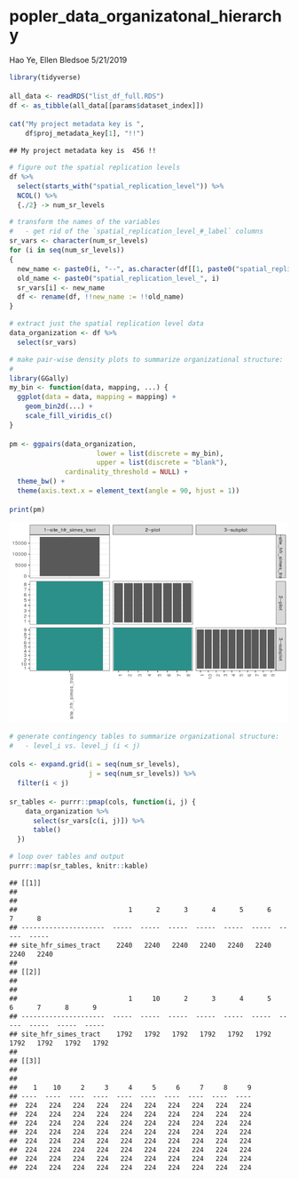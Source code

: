 popler\_data\_organizatonal\_hierarchy
================
Hao Ye, Ellen Bledsoe
5/21/2019

``` r
library(tidyverse)

all_data <- readRDS("list_df_full.RDS")
df <- as_tibble(all_data[[params$dataset_index]])

cat("My project metadata key is ", 
    df$proj_metadata_key[1], "!!")
```

    ## My project metadata key is  456 !!

``` r
# figure out the spatial replication levels
df %>% 
  select(starts_with("spatial_replication_level")) %>%
  NCOL() %>%
  {./2} -> num_sr_levels
```

``` r
# transform the names of the variables
#   - get rid of the `spatial_replication_level_#_label` columns
sr_vars <- character(num_sr_levels)
for (i in seq(num_sr_levels))
{
  new_name <- paste0(i, "--", as.character(df[[1, paste0("spatial_replication_level_", i, "_label")]]))
  old_name <- paste0("spatial_replication_level_", i)
  sr_vars[i] <- new_name
  df <- rename(df, !!new_name := !!old_name)
}
```

``` r
# extract just the spatial replication level data
data_organization <- df %>%
  select(sr_vars)
```

``` r
# make pair-wise density plots to summarize organizational structure:
# 
library(GGally)
my_bin <- function(data, mapping, ...) {
  ggplot(data = data, mapping = mapping) +
    geom_bin2d(...) +
    scale_fill_viridis_c()
}

pm <- ggpairs(data_organization, 
                      lower = list(discrete = my_bin), 
                      upper = list(discrete = "blank"), 
              cardinality_threshold = NULL) + 
  theme_bw() + 
  theme(axis.text.x = element_text(angle = 90, hjust = 1))

print(pm)
```

![](data_report-90_files/figure-markdown_github/unnamed-chunk-5-1.png)

``` r
# generate contingency tables to summarize organizational structure:
#   - level_i vs. level_j (i < j)

cols <- expand.grid(i = seq(num_sr_levels), 
                    j = seq(num_sr_levels)) %>%
  filter(i < j)

sr_tables <- purrr::pmap(cols, function(i, j) {
    data_organization %>%
      select(sr_vars[c(i, j)]) %>%
      table()
  })
```

``` r
# loop over tables and output
purrr::map(sr_tables, knitr::kable)
```

    ## [[1]]
    ## 
    ## 
    ##                            1      2      3      4      5      6      7      8
    ## ---------------------  -----  -----  -----  -----  -----  -----  -----  -----
    ## site_hfr_simes_tract    2240   2240   2240   2240   2240   2240   2240   2240
    ## 
    ## [[2]]
    ## 
    ## 
    ##                            1     10      2      3      4      5      6      7      8      9
    ## ---------------------  -----  -----  -----  -----  -----  -----  -----  -----  -----  -----
    ## site_hfr_simes_tract    1792   1792   1792   1792   1792   1792   1792   1792   1792   1792
    ## 
    ## [[3]]
    ## 
    ## 
    ##    1    10     2     3     4     5     6     7     8     9
    ## ----  ----  ----  ----  ----  ----  ----  ----  ----  ----
    ##  224   224   224   224   224   224   224   224   224   224
    ##  224   224   224   224   224   224   224   224   224   224
    ##  224   224   224   224   224   224   224   224   224   224
    ##  224   224   224   224   224   224   224   224   224   224
    ##  224   224   224   224   224   224   224   224   224   224
    ##  224   224   224   224   224   224   224   224   224   224
    ##  224   224   224   224   224   224   224   224   224   224
    ##  224   224   224   224   224   224   224   224   224   224
